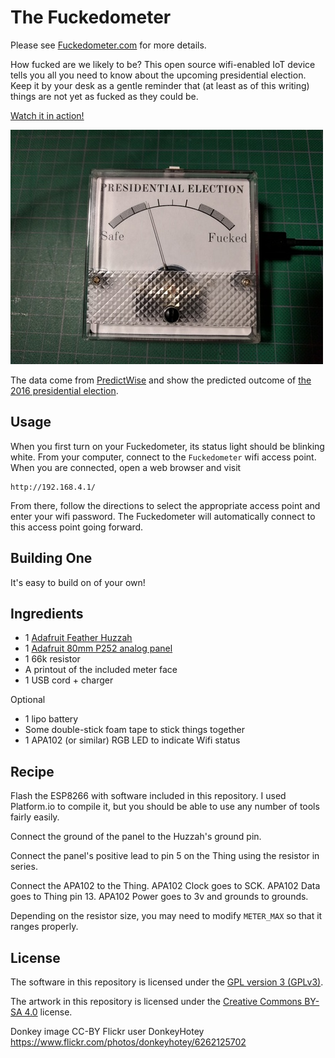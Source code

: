 The Fuckedometer
================

Please see <a href="http://fuckedometer.com">Fuckedometer.com</a> for more details.

How fucked are we likely to be? This open source wifi-enabled IoT device tells
you all you need to know about the upcoming presidential election. Keep it by
your desk as a gentle reminder that (at least as of this writing) things are
not yet as fucked as they could be.

[Watch it in action!](https://www.youtube.com/watch?v=CyeYWI34pMM)

[![a photo of the meter](meter_photo.small.jpg)](meter_photo.jpg)

The data come from [PredictWise](http://predictwise.com/) and show the
predicted outcome of [the 2016 presidential election](http://predictwise.com/politics/2016-president-winner).

Usage
-----

When you first turn on your Fuckedometer, its status light should be blinking
white. From your computer, connect to the `Fuckedometer` wifi access point.
When you are connected, open a web browser and visit

    http://192.168.4.1/

From there, follow the directions to select the appropriate access point and
enter your wifi password. The Fuckedometer will automatically connect to this
access point going forward.

Building One
------------

It's easy to build on of your own!

Ingredients
-----------

* 1 [Adafruit Feather Huzzah][huzzah]
* 1 [Adafruit 80mm P252 analog panel][meter]
* 1 66k resistor
* A printout of the included meter face
* 1 USB cord + charger

Optional

* 1 lipo battery
* Some double-stick foam tape to stick things together
* 1 APA102 (or similar) RGB LED to indicate Wifi status

Recipe
------

Flash the ESP8266 with software included in this repository. I used Platform.io
to compile it, but you should be able to use any number of tools fairly easily.

Connect the ground of the panel to the Huzzah's ground pin.

Connect the panel's positive lead to pin 5 on the Thing using the resistor in series.

Connect the APA102 to the Thing. APA102 Clock goes to SCK. APA102 Data goes to
Thing pin 13. APA102 Power goes to 3v and grounds to grounds.

Depending on the resistor size, you may need to modify `METER_MAX` so that it
ranges properly.

License
-------

The software in this repository is licensed under the [GPL version 3 (GPLv3)][gplv3].

The artwork in this repository is licensed under the [Creative Commons BY-SA 4.0][cc-by-sa] license.

Donkey image CC-BY Flickr user DonkeyHotey https://www.flickr.com/photos/donkeyhotey/6262125702

[huzzah]: https://www.adafruit.com/products/2821
[meter]: https://www.adafruit.com/products/252
[gplv3]: http://www.gnu.org/licenses/gpl-3.0.en.html
[cc-by-sa]: https://creativecommons.org/licenses/by-sa/4.0/

